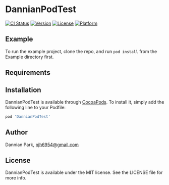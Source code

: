 # DannianPodTest

[![CI Status](https://img.shields.io/travis/junhoPark/DannianPodTest.svg?style=flat)](https://travis-ci.org/junhoPark/DannianPodTest)
[![Version](https://img.shields.io/cocoapods/v/DannianPodTest.svg?style=flat)](https://cocoapods.org/pods/DannianPodTest)
[![License](https://img.shields.io/cocoapods/l/DannianPodTest.svg?style=flat)](https://cocoapods.org/pods/DannianPodTest)
[![Platform](https://img.shields.io/cocoapods/p/DannianPodTest.svg?style=flat)](https://cocoapods.org/pods/DannianPodTest)

## Example

To run the example project, clone the repo, and run `pod install` from the Example directory first.

## Requirements

## Installation

DannianPodTest is available through [CocoaPods](https://cocoapods.org). To install
it, simply add the following line to your Podfile:

```ruby
pod 'DannianPodTest'
```

## Author

Dannian Park, pjh6954@gmail.com

## License

DannianPodTest is available under the MIT license. See the LICENSE file for more info.
